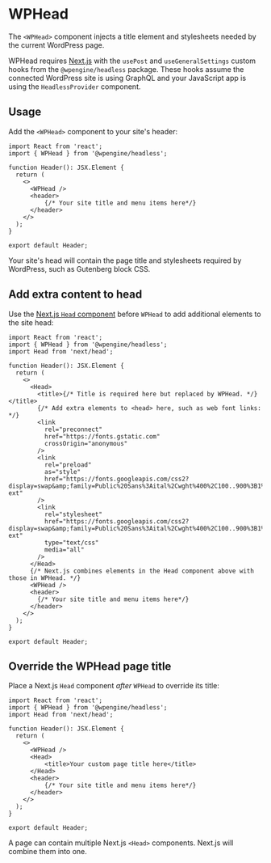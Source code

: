 # WPHead

The `<WPHead>` component injects a title element and stylesheets needed by the current WordPress page.

WPHead requires [Next.js](https://nextjs.org/) with the `usePost` and `useGeneralSettings` custom hooks from the `@wpengine/headless` package. These hooks assume the connected WordPress site is using GraphQL and your JavaScript app is using the `HeadlessProvider` component.

## Usage

Add the `<WPHead>` component to your site's header:

```tsx
import React from 'react';
import { WPHead } from '@wpengine/headless';

function Header(): JSX.Element {
  return (
    <>
      <WPHead />
      <header>
          {/* Your site title and menu items here*/}
      </header>
    </>
  );
}

export default Header;
```

Your site's head will contain the page title and stylesheets required by WordPress, such as Gutenberg block CSS.

## Add extra content to head

Use the [Next.js `Head` component](https://nextjs.org/docs/api-reference/next/head) before `WPHead` to add additional elements to the site head:

```tsx
import React from 'react';
import { WPHead } from '@wpengine/headless';
import Head from 'next/head';

function Header(): JSX.Element {
  return (
    <>
      <Head>
        <title>{/* Title is required here but replaced by WPHead. */}</title>
        {/* Add extra elements to <head> here, such as web font links: */}
        <link
          rel="preconnect"
          href="https://fonts.gstatic.com"
          crossOrigin="anonymous"
        />
        <link
          rel="preload"
          as="style"
          href="https://fonts.googleapis.com/css2?display=swap&amp;family=Public%20Sans%3Aital%2Cwght%400%2C100..900%3B1%2C100..900&amp;subset=latin%2Clatin-ext"
        />
        <link
          rel="stylesheet"
          href="https://fonts.googleapis.com/css2?display=swap&amp;family=Public%20Sans%3Aital%2Cwght%400%2C100..900%3B1%2C100..900&amp;subset=latin%2Clatin-ext"
          type="text/css"
          media="all"
        />
      </Head>
      {/* Next.js combines elements in the Head component above with those in WPHead. */}
      <WPHead />
      <header>
        {/* Your site title and menu items here*/}
      </header>
    </>
  );
}

export default Header;
```

## Override the WPHead page title

Place a Next.js `Head` component _after_ `WPHead` to override its title:

```tsx
import React from 'react';
import { WPHead } from '@wpengine/headless';
import Head from 'next/head';

function Header(): JSX.Element {
  return (
    <>
      <WPHead />
      <Head>
          <title>Your custom page title here</title>
      </Head>
      <header>
          {/* Your site title and menu items here*/}
      </header>
    </>
  );
}

export default Header;
```

A page can contain multiple Next.js `<Head>` components. Next.js will combine them into one.
